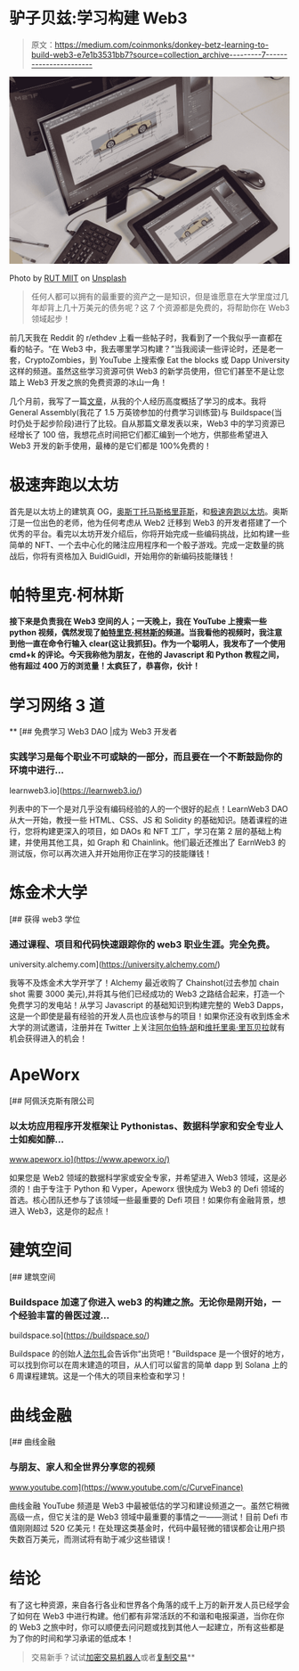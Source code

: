 # 驴子贝兹:学习构建 Web3

> 原文：<https://medium.com/coinmonks/donkey-betz-learning-to-build-web3-e7e1b3531bb7?source=collection_archive---------7----------------------->

![](img/4b3f6d04223643ef0bedbe9ae6ec0842.png)

Photo by [RUT MIIT](https://unsplash.com/ja/@rutmiit?utm_source=medium&utm_medium=referral) on [Unsplash](https://unsplash.com?utm_source=medium&utm_medium=referral)

> 任何人都可以拥有的最重要的资产之一是知识，但是谁愿意在大学里度过几年却背上几十万美元的债务呢？这 7 个资源都是免费的，将帮助你在 Web3 领域起步！

前几天我在 Reddit 的 r/ethdev 上看一些帖子时，我看到了一个我似乎一直都在看的帖子。“在 Web3 中，我去哪里学习构建？”当我阅读一些评论时，还是老一套，CryptoZombies，到 YouTube 上搜索像 Eat the blocks 或 Dapp University 这样的频道。虽然这些学习资源可供 Web3 的新学员使用，但它们甚至不是让您踏上 Web3 开发之旅的免费资源的冰山一角！

几个月前，我写了一篇[文章](https://blog.cryptostars.is/the-cost-of-learning-web2-vs-web3-665a297f038d)，从我的个人经历高度概括了学习的成本。我将 General Assembly(我花了 1.5 万英镑参加的付费学习训练营)与 Buildspace(当时仍处于起步阶段)进行了比较。自从那篇文章发表以来，Web3 中的学习资源已经增长了 100 倍，我想花点时间把它们都汇编到一个地方，供那些希望进入 Web3 开发的新手使用，最棒的是它们都是 100%免费的！

# **极速奔跑以太坊**

首先是以太坊上的建筑真 OG，[奥斯丁托马斯格里菲斯](https://medium.com/u/610daeab315b?source=post_page-----e7e1b3531bb7--------------------------------)，和[极速奔跑以太坊](https://speedrunethereum.com/)。奥斯汀是一位出色的老师，他为任何考虑从 Web2 迁移到 Web3 的开发者搭建了一个优秀的平台。看完以太坊开发介绍后，你将开始完成一些编码挑战，比如构建一些简单的 NFT、一个去中心化的赌注应用程序和一个骰子游戏。完成一定数量的挑战后，你将有资格加入 BuidlGuidl，开始用你的新编码技能赚钱！

# 帕特里克·柯林斯

**接下来是负责我在 Web3 空间的人；一天晚上，我在 YouTube 上搜索一些 python 视频，偶然发现了[帕特里克·柯林斯的](https://medium.com/u/589c510eb216?source=post_page-----e7e1b3531bb7--------------------------------)频道。当我看他的视频时，我注意到他一直在命令行输入 clear(这让我抓狂)。作为一个聪明人，我发布了一个使用 cmd+k 的评论。今天我称他为朋友，在他的 Javascript 和 Python 教程之间，他有超过 400 万的浏览量！太疯狂了，恭喜你，伙计！**

# **学习网络 3 道**

**[](https://learnweb3.io/) [## 免费学习 Web3 DAO |成为 Web3 开发者

### 实践学习是每个职业不可或缺的一部分，而且要在一个不断鼓励你的环境中进行…

learnweb3.io](https://learnweb3.io/) 

列表中的下一个是对几乎没有编码经验的人的一个很好的起点！LearnWeb3 DAO 从大一开始，教授一些 HTML、CSS、JS 和 Solidity 的基础知识。随着课程的进行，您将构建更深入的项目，如 DAOs 和 NFT 工厂，学习在第 2 层的基础上构建，并使用其他工具，如 Graph 和 Chainlink。他们最近还推出了 EarnWeb3 的测试版，你可以再次进入并开始用你正在学习的技能赚钱！

# 炼金术大学

[](https://university.alchemy.com/) [## 获得 web3 学位

### 通过课程、项目和代码快速跟踪你的 web3 职业生涯。完全免费。

university.alchemy.com](https://university.alchemy.com/) 

我等不及炼金术大学开学了！Alchemy 最近收购了 Chainshot(过去参加 chain shot 需要 3000 美元),并将其与他们已经成功的 Web3 之路结合起来，打造一个免费学习的发电站！从学习 Javascript 的基础知识到构建完整的 Web3 Dapps，这是一个即使是最有经验的开发人员也应该参与的项目！如果你还没有收到炼金术大学的测试邀请，注册并在 Twitter 上关注[阿尔伯特·胡](https://medium.com/u/d04bd0dab1ea?source=post_page-----e7e1b3531bb7--------------------------------)和[维托里奥·里瓦贝拉](https://medium.com/u/d71aba10a202?source=post_page-----e7e1b3531bb7--------------------------------)就有机会获得进入的机会！

# ApeWorx

[](https://www.apeworx.io/) [## 阿佩沃克斯有限公司

### 以太坊应用程序开发框架让 Pythonistas、数据科学家和安全专业人士如痴如醉…

www.apeworx.io](https://www.apeworx.io/) 

如果您是 Web2 领域的数据科学家或安全专家，并希望进入 Web3 领域，这是必须的！由于专注于 Python 和 Vyper，Apeworx 很快成为 Web3 的 Defi 领域的首选。核心团队还参与了该领域一些最重要的 Defi 项目！如果你有金融背景，想进入 Web3，这是你的起点！

# 建筑空间

[](https://buildspace.so/) [## 建筑空间

### Buildspace 加速了你进入 web3 的构建之旅。无论你是刚开始，一个经验丰富的兽医过渡…

buildspace.so](https://buildspace.so/) 

Buildspace 的创始人[法尔扎](https://medium.com/u/6911b0d3582d?source=post_page-----e7e1b3531bb7--------------------------------)会告诉你“出货吧！”Buildspace 是一个很好的地方，可以找到你可以在周末建造的项目，从人们可以留言的简单 dapp 到 Solana 上的 6 周课程建筑。这是一个伟大的项目来检查和学习！

# 曲线金融

[](https://www.youtube.com/c/CurveFinance) [## 曲线金融

### 与朋友、家人和全世界分享您的视频

www.youtube.com](https://www.youtube.com/c/CurveFinance) 

曲线金融 YouTube 频道是 Web3 中最被低估的学习和建设频道之一。虽然它稍微高级一点，但它关注的是 Web3 领域中最重要的事情之一——测试！目前 Defi 市值刚刚超过 520 亿美元！在处理这类基金时，代码中最轻微的错误都会让用户损失数百万美元，而测试将有助于减少这些错误！

# 结论

有了这七种资源，来自各行各业和世界各个角落的成千上万的新开发人员已经学会了如何在 Web3 中进行构建。他们都有非常活跃的不和谐和电报渠道，当你在你的 Web3 之旅中时，你可以顺便去问问题或找到其他人一起建立，所有这些都是为了你的时间和学习承诺的低成本！

> 交易新手？试试[加密交易机器人](/coinmonks/crypto-trading-bot-c2ffce8acb2a)或者[复制交易](/coinmonks/top-10-crypto-copy-trading-platforms-for-beginners-d0c37c7d698c)**